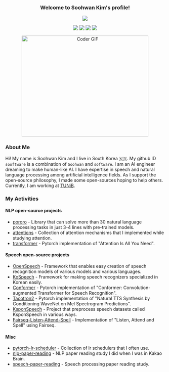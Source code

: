 <h3 align="center">
  Welcome to Soohwan Kim's profile!
</h3>
  
    
<!-- Typing SVG by DenverCoder1 - https://github.com/DenverCoder1/readme-typing-svg -->
<p align="center">
  <a href="https://github.com/sooftware/sooftware"><img src="https://readme-typing-svg.herokuapp.com?center=true&vCenter=true&lines=Code+lover;NLP+Engineer+at+TUNiB&height=45"></a>
</p>
  
<p align="center">
  <a href="https://github.com/sooftware/sooftware"><img src="https://img.shields.io/github/followers/sooftware?style=social"></a>
  <a href="https://github.com/sooftware/sooftware"><img src="https://img.shields.io/github/stars/sooftware?style=social"></a>
  <a href="https://github.com/sooftware/sooftware"><img src="https://badges.frapsoft.com/os/v2/open-source.svg?v=103"></a>
  <a href="https://sites.google.com/view/sooftware"><img src="https://img.shields.io/badge/webpage-click?&logo=PagerDuty&logoColor=white"></a>
</p>
  
<p  align="center"><img src="https://github.com/sooftware/sooftware/blob/master/images/code.gif" alt="Coder GIF" width="400" height="320">

### About Me
  
Hi! My name is Soohwan Kim and I live in South Korea 🇰🇷. My github ID `sooftware` is a combination of `Soohwan` and `software`. I am an AI engineer dreaming to make human-like AI. I have expertise in speech and natural language processing among artificial intelligence fields. As I support the open-source philosophy, I made some open-sources hoping to help others. Currently, I am working at [TUNiB](http://www.tunib.ai/).
  
### My Activities
    
#### NLP open-source projects
- [pororo](https://github.com/kakaobrain/pororo) - Library that can solve more than 30 natural language processing tasks in just 3-4 lines with pre-trained models.
- [attentions](https://github.com/sooftware/attentions) - Collection of attention mechanisms that I implemented while studying attention.
- [transformer](https://github.com/sooftware/transformer) - Pytorch implementation of "Attention Is All You Need".
  
  
#### Speech open-source projects
- [OpenSpeech](https://github.com/sooftware/OpenSpeech) - Framework that enables easy creation of speech recognition models of various models and various languages.
- [KoSpeech](https://github.com/sooftware/KoSpeech) - Framework for making speech recognizers specialized in Korean easily.
- [Conformer](https://github.com/sooftware/conformer) - Pytorch implementation of "Conformer: Convolution-augmented Transformer for Speech Recognition".  
- [Tacotron2](https://github.com/sooftware/tacotron2) - Pytorch implementation of "Natural TTS Synthesis by Conditioning WaveNet on Mel Spectrogram Predictions".
- [KsponSpeech](https://github.com/sooftware/ksponspeech) - Project that preprocess speech datasets called KsponSpeech in various ways.
- [Fairseq-Listen-Attend-Spell](https://github.com/sooftware/Fairseq-Listen-Attend-Spell) - Implementation of "Listen, Attend and Spell" using Fairseq.
  
#### Misc
- [pytorch-lr-scheduler](https://github.com/sooftware/pytorch-lr-scheduler) - Collection of lr schedulers that I often use.
- [nlp-paper-reading](https://github.com/kakaobrain/nlp-paper-reading) - NLP paper reading study I did when I was in Kakao Brain.  
- [speech-paper-reading](https://github.com/speech-paper-reading/speech-paper-reading) - Speech processing paper reading study.
